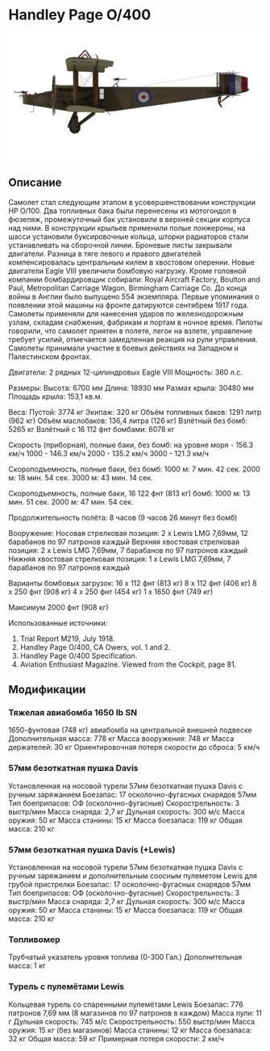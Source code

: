 # Handley Page O/400

![handleypage400](../images/handleypage400.png)

## Описание

Самолет стал следующим этапом в усовершенствовании конструкции HP O/100. Два топливных бака были перенесены из мотогондол в фюзеляж, промежуточный бак установили в верхней секции корпуса над ними. В конструкции крыльев применили полые лонжероны, на шасси установили буксировочные кольца, шторки радиаторов стали устанавливать на сборочной линии. Броневые листы закрывали двигатели. Разница в тяге левого и правого двигателей компенсировалась центральным килем в хвостовом оперении. Новые двигатели Eagle VIII увеличили бомбовую нагрузку. Кроме головной компании бомбардировщик собирали: Royal Aircraft Factory, Boulton and Paul, Metropolitan Carriage Wagon, Birmingham Carriage Co. До конца войны в Англии было выпущено 554 экземпляра.
Первые упоминания о появлении этой машины на фронте датируются сентябрем 1917 года. Самолеты применяли для нанесения ударов по железнодорожным узлам, складам снабжения, фабрикам и портам в ночное время. Пилоты говорили, что самолет приятен в полете, легок на взлете, управление требует усилий, отмечается замедленная реакция на рули управления.
Самолеты принимали участие в боевых действиях на Западном и Палестинском фронтах.


Двигатели: 2 рядных 12-цилиндровых Eagle VIII
Мощность: 360 л.с.

Размеры:
Высота: 6700 мм
Длина: 18930 мм
Размах крыла: 30480 мм
Площадь крыла: 153,1 кв.м.

Веса:
Пустой: 3774 кг 
Экипаж: 320 кг
Объём топливных баков: 1291 литр (962 кг)
Объём маслобаков: 136,4 литра (126 кг)
Взлётный без бомб: 5265 кг
Взлётный с 16 112 фнт бомбами: 6078 кг

Скорость (приборная), полные баки, без бомб:
на уровне моря - 156.3 км/ч
1000 - 146.3 км/ч
2000 - 135.2 км/ч
3000 - 121.3 км/ч

Скороподъемность, полные баки, без бомб:
1000 м: 7 мин. 42 сек.
2000 м: 18 мин. 54 сек.
3000 м: 43 мин. 14 сек.

Скороподъемность, полные баки, 16 122 фнт (813 кг) бомб:
1000 м: 13 мин. 51 сек.
2000 м: 47 мин. 54 сек.

Продолжительность полёта: 8 часов (9 часов 26 минут без бомб)

Вооружение:
Носовая стрелковая позиция: 2 х Lewis LMG 7,69мм, 12 барабанов по 97 патронов каждый
Верхняя хвостовая стрелковая позиция: 2 х Lewis LMG 7,69мм, 7 барабанов по 97 патронов каждый
Нижняя хвостовая стрелковая позиция: 1 х Lewis LMG 7,69мм, 7 барабанов по 97 патронов каждый

Варианты бомбовых загрузок:
16 x 112 фнт (813 кг)
8 x 112 фнт (406 кг)
8 x 250 фнт (908 кг)
4 x 250 фнт (454 кг)
1 x 1650 фнт (749 кг)

Максимум 2000 фнт (908 кг)

Использованные источники:
1) Trial Report M219, July 1918.
2) Handley Page O/400, CA Owers, vol. 1 and 2.
3) Handley Page O/400 Specification.
4) Aviation Enthusiast Magazine. Viewed from the Cockpit, page 81.

## Модификации


### Тяжелая авиабомба 1650 lb SN

1650-фунтовая (748 кг) авиабомба на центральной внешней подвеске
Дополнительная масса: 778 кг
Масса вооружения: 748 кг
Масса держателей: 30 кг
Ориентировочная потеря скорости до сброса: 5 км/ч


### 57мм безоткатная пушка Davis

Установленная на носовой турели 57мм безоткатная пушка Davis с ручным заряжанием
Боезапас: 17 осколочно-фугасных снарядов 57мм
Тип боеприпасов: ОФ (осколочно-фугасные)
Скорострельность: 3 выстр/мин
Масса снаряда: 2,7 кг
Дульная скорость: 300 м/с
Масса оружия: 50 кг
Масса станины: 15 кг
Масса боезапаса: 119 кг
Общая масса: 210 кг


### 57мм безоткатная пушка Davis (+Lewis)

Установленная на носовой турели 57мм безоткатная пушка Davis с ручным заряжанием и дополнительным соосным пулеметом Lewis для грубой пристрелки
Боезапас: 17 осколочно-фугасных снарядов 57мм
Тип боеприпасов: ОФ (осколочно-фугасные)
Скорострельность: 3 выстр/мин
Масса снаряда: 2,7 кг
Дульная скорость: 300 м/с
Масса оружия: 50 кг
Масса станины: 15 кг
Масса боезапаса: 119 кг
Общая масса: 210 кг


### Топливомер

Трубчатый указатель уровня топлива (0-300 Гал.)
Дополнительная масса: 1 кг


### Турель с пулемётами Lewis

Кольцевая турель со спаренными пулемётами Lewis
Боезапас: 776 патронов 7,69 мм (8 магазинов по 97 патронов в каждом)
Масса пули: 11 г
Дульная скорость: 745 м/с
Скорострельность: 550 выстр/мин
Масса оружия: 15 кг (без магазинов)
Масса станины: 12 кг
Масса боезапаса: 32 кг
Общая масса: 59 кг
Примерная потеря скорости: 2 км/ч